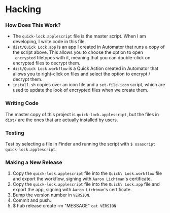 # Hacking

### How Does This Work?

- The `quick-lock.applescript` file is the master script. When I am developing, I write code in this file.
- `dist/Quick Lock.app` is an app I created in Automator that runs a copy of the script above. This allows you to choose the option to open `.encrypted` filetypes with it, meaning that you can double-click on encrypted files to decrypt them.
- `dist/Quick Lock.workflow` is a Quick Action created in Automator that allows you to right-click on files and select the option to encrypt / decrypt them.
- `install.sh` copies over an icon file and a `set-file-icon` script, which are used to update the look of encrypted files when we create them.

### Writing Code

The master copy of this project is `quick-lock.applescript`, but the files in `dist/` are the ones that are actually installed by users.

### Testing

Test by selecting a file in Finder and running the script with `$ osascript quick-lock.applescript`.

### Making a New Release

1. Copy the `quick-lock.applescript` file into the `Quick\ Lock.workflow` file and export the workflow, signing with `Aaron Lichtman`'s certificate.
2. Copy the `quick-lock.applescript` file into the `Quick\ Lock.app` file and export the app, signing with `Aaron Lichtman`'s certificate.
3. Bump the version number in `VERSION`.
4. Commit and push.
5. $ hub release create -m "MESSAGE" `cat VERSION`
